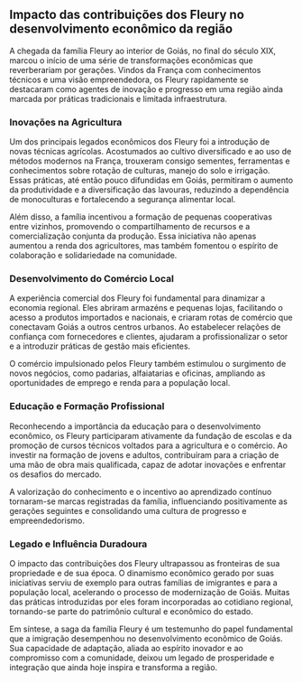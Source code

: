 ## Impacto das contribuições dos Fleury no desenvolvimento econômico da região

A chegada da família Fleury ao interior de Goiás, no final do século XIX, marcou o início de uma série de transformações econômicas que reverberariam por gerações. Vindos da França com conhecimentos técnicos e uma visão empreendedora, os Fleury rapidamente se destacaram como agentes de inovação e progresso em uma região ainda marcada por práticas tradicionais e limitada infraestrutura.

### Inovações na Agricultura

Um dos principais legados econômicos dos Fleury foi a introdução de novas técnicas agrícolas. Acostumados ao cultivo diversificado e ao uso de métodos modernos na França, trouxeram consigo sementes, ferramentas e conhecimentos sobre rotação de culturas, manejo do solo e irrigação. Essas práticas, até então pouco difundidas em Goiás, permitiram o aumento da produtividade e a diversificação das lavouras, reduzindo a dependência de monoculturas e fortalecendo a segurança alimentar local.

Além disso, a família incentivou a formação de pequenas cooperativas entre vizinhos, promovendo o compartilhamento de recursos e a comercialização conjunta da produção. Essa iniciativa não apenas aumentou a renda dos agricultores, mas também fomentou o espírito de colaboração e solidariedade na comunidade.

### Desenvolvimento do Comércio Local

A experiência comercial dos Fleury foi fundamental para dinamizar a economia regional. Eles abriram armazéns e pequenas lojas, facilitando o acesso a produtos importados e nacionais, e criaram rotas de comércio que conectavam Goiás a outros centros urbanos. Ao estabelecer relações de confiança com fornecedores e clientes, ajudaram a profissionalizar o setor e a introduzir práticas de gestão mais eficientes.

O comércio impulsionado pelos Fleury também estimulou o surgimento de novos negócios, como padarias, alfaiatarias e oficinas, ampliando as oportunidades de emprego e renda para a população local.

### Educação e Formação Profissional

Reconhecendo a importância da educação para o desenvolvimento econômico, os Fleury participaram ativamente da fundação de escolas e da promoção de cursos técnicos voltados para a agricultura e o comércio. Ao investir na formação de jovens e adultos, contribuíram para a criação de uma mão de obra mais qualificada, capaz de adotar inovações e enfrentar os desafios do mercado.

A valorização do conhecimento e o incentivo ao aprendizado contínuo tornaram-se marcas registradas da família, influenciando positivamente as gerações seguintes e consolidando uma cultura de progresso e empreendedorismo.

### Legado e Influência Duradoura

O impacto das contribuições dos Fleury ultrapassou as fronteiras de sua propriedade e de sua época. O dinamismo econômico gerado por suas iniciativas serviu de exemplo para outras famílias de imigrantes e para a população local, acelerando o processo de modernização de Goiás. Muitas das práticas introduzidas por eles foram incorporadas ao cotidiano regional, tornando-se parte do patrimônio cultural e econômico do estado.

Em síntese, a saga da família Fleury é um testemunho do papel fundamental que a imigração desempenhou no desenvolvimento econômico de Goiás. Sua capacidade de adaptação, aliada ao espírito inovador e ao compromisso com a comunidade, deixou um legado de prosperidade e integração que ainda hoje inspira e transforma a região.